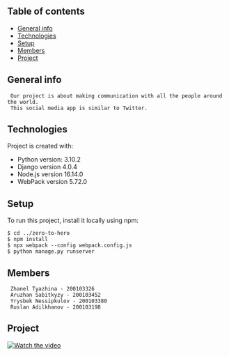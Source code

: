 ## Table of contents
* [General info](#general-info)
* [Technologies](#technologies)
* [Setup](#setup)
* [Members](#members)
* [Project](#project)

## General info
     Our project is about making communication with all the people around the world. 
     This social media app is similar to Twitter. 
     

## Technologies 
Project is created with:
* Python version: 3.10.2 
* Django version 4.0.4
* Node.js version 16.14.0
* WebPack version 5.72.0 

## Setup 
To run this project, install it locally using npm:     
```
$ cd ../zero-to-hero
$ npm install
$ npx webpack --config webpack.config.js
$ python manage.py runserver
```

## Members 
     Zhanel Tyazhina - 200103326 
     Aruzhan Sabitkyzy - 200103452
     Yrysbek Nessipkulov - 200103380 
     Ruslan Adilkhanov - 200103198

## Project
[![Watch the video](https://i.pinimg.com/736x/aa/da/ea/aadaeac8809e3232216c0b50a2d709ac.jpg)](https://drive.google.com/file/d/1Al4A15_bZKsU0-q07hoJzGvheVSJ31r_/view?usp=sharing)
    
